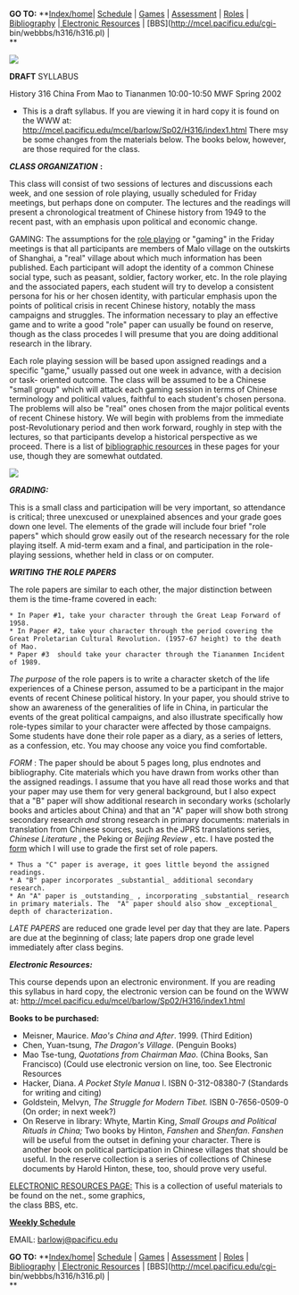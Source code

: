 **GO TO:**
**[Index/home](http://mcel.pacificu.edu/mcel/barlow/Sp02/H316/index1.html)|
[Schedule](http://mcel.pacificu.edu/mcel/barlow/Sp02/H316/SCHed316.HTML) |
[Games](GAMES.HTML) | [Assessment](Readings%20Assessment.html) |
[Roles](ROLES.HTML) | [Bibliography](Bibliography.HTML) |[ Electronic
Resources](ElectronicResources.HTML) | [BBS](http://mcel.pacificu.edu/cgi-
bin/webbbs/h316/h316.pl) |  
**

![](maobig.GIF)

**DRAFT** SYLLABUS

History 316 China From Mao to Tiananmen 10:00-10:50 MWF Spring 2002



  * This is a draft syllabus. If you are viewing it in hard copy it is found on the WWW at: http://mcel.pacificu.edu/mcel/barlow/Sp02/H316/index1.html There msy be some changes from the materials below. The books below, however, are those required for the class. 

_**CLASS ORGANIZATION**_ **:**

This class will consist of two sessions of lectures and discussions each week,
and one session of role playing, usually scheduled for Friday meetings, but
perhaps done on computer. The lectures and the readings will present a
chronological treatment of Chinese history from 1949 to the recent past, with
an emphasis upon political and economic change.

GAMING: The assumptions for the [role playing](ROLES.HTML) or "gaming" in the
Friday meetings is that all participants are members of Malo village on the
outskirts of Shanghai, a "real" village about which much information has been
published. Each participant will adopt the identity of a common Chinese social
type, such as peasant, soldier, factory worker, etc. In the role playing and
the associated papers, each student will try to develop a consistent persona
for his or her chosen identity, with particular emphasis upon the points of
political crisis in recent Chinese history, notably the mass campaigns and
struggles. The information necessary to play an effective game and to write a
good "role" paper can usually be found on reserve, though as the class
procedes I will presume that you are doing additional research in the library.

Each role playing session will be based upon assigned readings and a specific
"game," usually passed out one week in advance, with a decision or task-
oriented outcome. The class will be assumed to be a Chinese "small group"
which will attack each gaming session in terms of Chinese terminology and
political values, faithful to each student's chosen persona. The problems will
also be "real" ones chosen from the major political events of recent Chinese
history. We will begin with problems from the immediate post-Revolutionary
period and then work forward, roughly in step with the lectures, so that
participants develop a historical perspective as we proceed. There is a list
of [bibliographic resources](Bibliography.HTML) in these pages for your use,
though they are somewhat outdated.

![](images/Image24.gif)

_**GRADING:**_

This is a small class and participation will be very important, so attendance
is critical; three unexcused or unexplained absences and your grade goes down
one level. The elements of the grade will include four brief "role papers"
which should grow easily out of the research necessary for the role playing
itself. A mid-term exam and a final, and participation in the role-playing
sessions, whether held in class or on computer.

_**WRITING THE ROLE PAPERS**_

The role papers are similar to each other, the major distinction between them
is the time-frame covered in each:

    * In Paper #1, take your character through the Great Leap Forward of 1958. 
    * In Paper #2, take your character through the period covering the Great Proletarian Cultural Revolution. (1957-67 height) to the death of Mao.
    * Paper #3  should take your character through the Tiananmen Incident of 1989.

_The purpose_ of the role papers is to write a character sketch of the life
experiences of a Chinese person, assumed to be a participant in the major
events of recent Chinese political history. In your paper, you should strive
to show an awareness of the generalities of life in China, in particular the
events of the great political campaigns, and also illustrate specifically how
role-types similar to your character were affected by those campaigns. Some
students have done their role paper as a diary, as a series of letters, as a
confession, etc. You may choose any voice you find comfortable.

_FORM_ : The paper should be about 5 pages long, plus endnotes and
bibliography. Cite materials which you have drawn from works other than the
assigned readings. I assume that you have all read those works and that your
paper may use them for very general background, but I also expect that a "B"
paper will show additional research in secondary works (scholarly books and
articles about China) and that an "A" paper will show both strong secondary
research _and_ strong research in primary documents: materials in translation
from Chinese sources, such as the JPRS translations series, _Chinese
Literature_ , the Peking or _Beijing Review_ , etc. I have posted the
[form](Resppaper1.HTML) which I will use to grade the first set of role
papers.

    * Thus a "C" paper is average, it goes little beyond the assigned readings.
    * A "B" paper incorporates _substantial_ additional secondary research.
    * An "A" paper is _outstanding_ , incorporating _substantial_ research in primary materials. The  "A" paper should also show _exceptional_ depth of characterization.

_LATE PAPERS_ are reduced one grade level per day that they are late. Papers
are due at the beginning of class; late papers drop one grade level
immediately after class begins.



_**Electronic Resources:**_

This course depends upon an electronic environment. If you are reading this
syllabus in hard copy, the electronic version can be found on the WWW at:
<http://mcel.pacificu.edu/mcel/barlow/Sp02/H316/index1.html>

  

**Books to be purchased:**

  * Meisner, Maurice. _Mao's China and After_. 1999. (Third Edition)
  * Chen, Yuan-tsung, _The Dragon's Village_. (Penguin Books) 
  * Mao Tse-tung, _Quotations from Chairman Mao_. (China Books, San Francisco) (Could use electronic version on line, too. See Electronic Resources
  * Hacker, Diana. _A Pocket Style Manua_ l. ISBN 0-312-08380-7 (Standards for writing and citing)
  * Goldstein, Melvyn, _The Struggle for Modern Tibet._ ISBN 0-7656-0509-0 (On order; in next week?)
  * On Reserve in library: Whyte, Martin King, _Small Groups and Political Rituals in China;_ Two books by Hinton, _Fanshen_ and _Shenfan_. _Fanshen_ will be useful from the outset in defining your character. There is another book on political participation in Chinese villages that should be useful. In the reserve collection is a series of collections of Chinese documents by Harold Hinton, these, too, should prove very useful. 

[ ELECTRONIC RESOURCES PAGE:](ElectronicResources.HTML) This is a collection
of useful materials to be found on the net., some graphics,  
the class BBS, etc.

**[Weekly Schedule](sched316.html)**



EMAIL: [barlowj@pacificu.edu ](mailto:barlowj@pacificu.edu )

**GO TO:**
**[Index/home](http://mcel.pacificu.edu/mcel/barlow/Sp02/H316/index1.html)|
[Schedule](http://mcel.pacificu.edu/mcel/barlow/Sp02/H316/SCHed316.HTML) |
[Games](GAMES.HTML) | [Assessment](Readings%20Assessment.html) |
[Roles](ROLES.HTML) | [Bibliography](Bibliography.HTML) |[ Electronic
Resources](ElectronicResources.HTML) | [BBS](http://mcel.pacificu.edu/cgi-
bin/webbbs/h316/h316.pl) |  
**

